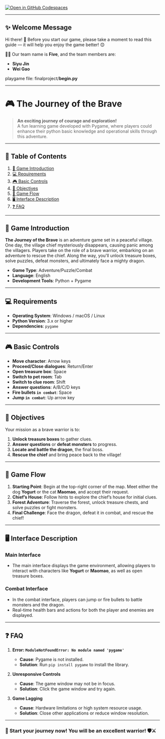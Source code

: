 [![Open in GitHub Codespaces](https://github.com/codespaces/badge.svg)](https://github.com/codespaces/new?repository=vera-gao1015/5002final)

---
## ✨ Welcome Message
Hi there!  👋
Before you start our game, please take a moment to read this guide — it will help you enjoy the game better! 😊

👨‍💻 Our team name is **Five**, and the team members are:  
- **Siyu Jin** 
- **Wei Gao**

playgame file: finalproject/**begin.py**

---

# 🎮 The Journey of the Brave 

> **An exciting journey of courage and exploration!**  
> A fun learning game developed with Pygame, where players could enhance their python basic knowledge and operational skills through this adventure.

---

## 📖 Table of Contents
1. [🌟 Game Introduction](#-game-introduction)  
2. [💻 Requirements](#-requirements)  
3. [🎮 Basic Controls](#-basic-controls)  
4. [🎯 Objectives](#-objectives)  
5. [🚀 Game Flow](#-game-flow)  
6. [🖥️ Interface Description](#-interface-description)  
7. [❓ FAQ](#-faq) 

---

## 🌟 Game Introduction
**The Journey of the Brave** is an adventure game set in a peaceful village. One day, the village chief mysteriously disappears, causing panic among the villagers. Players take on the role of a brave warrior, embarking on an adventure to rescue the chief. Along the way, you'll unlock treasure boxes, solve puzzles, defeat monsters, and ultimately face a mighty dragon.

- **Game Type**: Adventure/Puzzle/Combat  
- **Language**: English  
- **Development Tools**: Python + Pygame

---

## 💻 Requirements
- **Operating System**: Windows / macOS / Linux  
- **Python Version**: 3.x or higher  
- **Dependencies**: `pygame`  

---

## 🎮 Basic Controls

- **Move character**: Arrow keys  
- **Proceed/Close dialogues**: Return/Enter  
- **Open treasure box**: Space  
- **Switch to pet room**: Tab  
- **Switch to clue room**: Shift  
- **Answer questions**: A/B/C/D keys  
- **Fire bullets `in combat`**: Space  
- **Jump `in combat`**: Up arrow key  

---

## 🎯 Objectives
Your mission as a brave warrior is to:  
1. **Unlock treasure boxes** to gather clues.  
2. **Answer questions** or **defeat monsters** to progress.  
3. **Locate and battle the dragon**, the final boss.  
4. **Rescue the chief** and bring peace back to the village!

---

## 🚀 Game Flow
1. **Starting Point**: Begin at the top-right corner of the map. Meet either the dog **Yogurt** or the cat **Maomao**, and accept their request.
2. **Chief’s House**: Follow hints to explore the chief’s house for initial clues.
3. **Forest Adventure**: Traverse the forest, unlock treasure chests, and solve puzzles or fight monsters.
4. **Final Challenge**: Face the dragon, defeat it in combat, and rescue the chief!

---

## 🖥️ Interface Description

### **Main Interface**
- The main interface displays the game environment, allowing players to interact with characters like **Yogurt** or **Maomao**, as well as open treasure boxes.

### **Combat Interface**
- In the combat interface, players can jump or fire bullets to battle monsters and the dragon.  
- Real-time health bars and actions for both the player and enemies are displayed.

---

## ❓ FAQ

1. **Error: `ModuleNotFoundError: No module named 'pygame'`**  
   - **Cause**: Pygame is not installed.  
   - **Solution**: Run `pip install pygame` to install the library.

2. **Unresponsive Controls**  
   - **Cause**: The game window may not be in focus.  
   - **Solution**: Click the game window and try again.

3. **Game Lagging**  
   - **Cause**: Hardware limitations or high system resource usage.  
   - **Solution**: Close other applications or reduce window resolution.

---

### 🎉 Start your journey now! You will be an excellent warrior! 🛡️⚔



